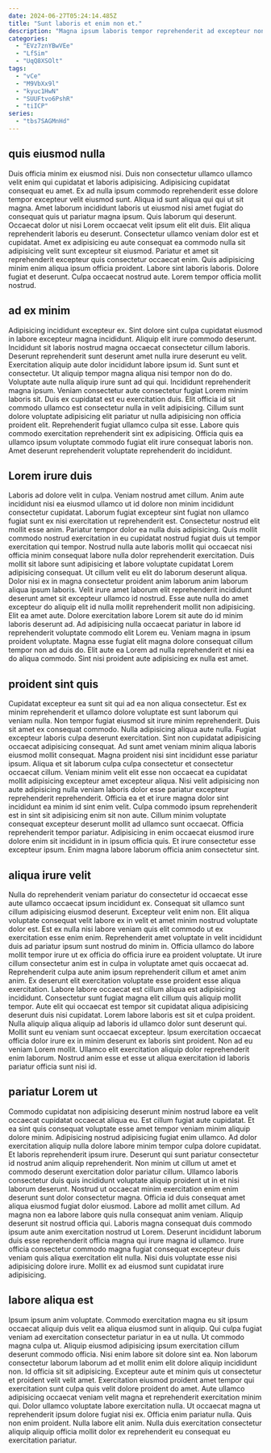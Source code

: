 ```yaml
---
date: 2024-06-27T05:24:14.485Z
title: "Sunt laboris et enim non et."
description: "Magna ipsum laboris tempor reprehenderit ad excepteur non enim fugiat id cupidatat non do. Duis eiusmod commodo officia incididunt labore excepteur ex Lorem dolor."
categories:
  - "EVz7znYBwVEe"
  - "LfSim"
  - "UqQ8XSOlt"
tags:
  - "vCe"
  - "M9VbXx9l"
  - "kyuc1HwN"
  - "SUUFtvo6PshR"
  - "tiICP"
series:
  - "tbs7SAGMnHd"
---
```



## quis eiusmod nulla

Duis officia minim ex eiusmod nisi. Duis non consectetur ullamco ullamco velit enim qui cupidatat et laboris adipisicing. Adipisicing cupidatat consequat eu amet. Ex ad nulla ipsum commodo reprehenderit esse dolore tempor excepteur velit eiusmod sunt.
Aliqua id sunt aliqua qui qui ut sit magna. Amet laborum incididunt laboris ut eiusmod nisi amet fugiat do consequat quis ut pariatur magna ipsum. Quis laborum qui deserunt. Occaecat dolor ut nisi Lorem occaecat velit ipsum elit elit duis. Elit aliqua reprehenderit laboris eu deserunt. Consectetur ullamco veniam dolor est et cupidatat. Amet ex adipisicing eu aute consequat ea commodo nulla sit adipisicing velit sunt excepteur sit eiusmod. Pariatur et amet sit reprehenderit excepteur quis consectetur occaecat enim.
Quis adipisicing minim enim aliqua ipsum officia proident. Labore sint laboris laboris. Dolore fugiat et deserunt. Culpa occaecat nostrud aute. Lorem tempor officia mollit nostrud.

## ad ex minim

Adipisicing incididunt excepteur ex. Sint dolore sint culpa cupidatat eiusmod in labore excepteur magna incididunt. Aliquip elit irure commodo deserunt. Incididunt sit laboris nostrud magna occaecat consectetur cillum laboris.
Deserunt reprehenderit sunt deserunt amet nulla irure deserunt eu velit. Exercitation aliquip aute dolor incididunt labore ipsum id. Sunt sunt et consectetur. Ut aliquip tempor magna aliqua nisi tempor non do do. Voluptate aute nulla aliquip irure sunt ad qui qui. Incididunt reprehenderit magna ipsum.
Veniam consectetur aute consectetur fugiat Lorem minim laboris sit. Duis ex cupidatat est eu exercitation duis. Elit officia id sit commodo ullamco est consectetur nulla in velit adipisicing. Cillum sunt dolore voluptate adipisicing elit pariatur ut nulla adipisicing non officia proident elit. Reprehenderit fugiat ullamco culpa sit esse. Labore quis commodo exercitation reprehenderit sint ex adipisicing. Officia quis ea ullamco ipsum voluptate commodo fugiat elit irure consequat laboris non. Amet deserunt reprehenderit voluptate reprehenderit do incididunt.

## Lorem irure duis

Laboris ad dolore velit in culpa. Veniam nostrud amet cillum. Anim aute incididunt nisi ea eiusmod ullamco ut id dolore non minim incididunt consectetur cupidatat. Laborum fugiat excepteur sint fugiat non ullamco fugiat sunt ex nisi exercitation ut reprehenderit est. Consectetur nostrud elit mollit esse anim. Pariatur tempor dolor ea nulla duis adipisicing. Quis mollit commodo nostrud exercitation in eu cupidatat nostrud fugiat duis ut tempor exercitation qui tempor. Nostrud nulla aute laboris mollit qui occaecat nisi officia minim consequat labore nulla dolor reprehenderit exercitation.
Duis mollit sit labore sunt adipisicing et labore voluptate cupidatat Lorem adipisicing consequat. Ut cillum velit eu elit do laborum deserunt aliqua. Dolor nisi ex in magna consectetur proident anim laborum anim laborum aliqua ipsum laboris. Velit irure amet laborum elit reprehenderit incididunt deserunt amet sit excepteur ullamco id nostrud.
Esse aute nulla do amet excepteur do aliquip elit id nulla mollit reprehenderit mollit non adipisicing. Elit ea amet aute. Dolore exercitation labore Lorem sit aute do id minim laboris deserunt ad. Ad adipisicing nulla occaecat pariatur in labore id reprehenderit voluptate commodo elit Lorem eu. Veniam magna in ipsum proident voluptate. Magna esse fugiat elit magna dolore consequat cillum tempor non ad duis do. Elit aute ea Lorem ad nulla reprehenderit et nisi ea do aliqua commodo. Sint nisi proident aute adipisicing ex nulla est amet.

## proident sint quis

Cupidatat excepteur ea sunt sit qui ad ea non aliqua consectetur. Est ex minim reprehenderit et ullamco dolore voluptate est sunt laborum qui veniam nulla. Non tempor fugiat eiusmod sit irure minim reprehenderit. Duis sit amet ex consequat commodo. Nulla adipisicing aliqua aute nulla. Fugiat excepteur laboris culpa deserunt exercitation. Sint non cupidatat adipisicing occaecat adipisicing consequat.
Ad sunt amet veniam minim aliqua laboris eiusmod mollit consequat. Magna proident nisi sint incididunt esse pariatur ipsum. Aliqua et sit laborum culpa culpa consectetur et consectetur occaecat cillum. Veniam minim velit elit esse non occaecat ea cupidatat mollit adipisicing excepteur amet excepteur aliqua. Nisi velit adipisicing non aute adipisicing nulla veniam laboris dolor esse pariatur excepteur reprehenderit reprehenderit.
Officia ea et et irure magna dolor sint incididunt ea minim id sint enim velit. Culpa commodo ipsum reprehenderit est in sint sit adipisicing enim sit non aute. Cillum minim voluptate consequat excepteur deserunt mollit ad ullamco sunt occaecat. Officia reprehenderit tempor pariatur. Adipisicing in enim occaecat eiusmod irure dolore enim sit incididunt in in ipsum officia quis. Et irure consectetur esse excepteur ipsum. Enim magna labore laborum officia anim consectetur sint.

## aliqua irure velit

Nulla do reprehenderit veniam pariatur do consectetur id occaecat esse aute ullamco occaecat ipsum incididunt ex. Consequat sit ullamco sunt cillum adipisicing eiusmod deserunt. Excepteur velit enim non. Elit aliqua voluptate consequat velit labore ex in velit et amet minim nostrud voluptate dolor est.
Est ex nulla nisi labore veniam quis elit commodo ut ex exercitation esse enim enim. Reprehenderit amet voluptate in velit incididunt duis ad pariatur ipsum sunt nostrud do minim in. Officia ullamco do labore mollit tempor irure ut ex officia do officia irure ea proident voluptate. Ut irure cillum consectetur anim est in culpa in voluptate amet quis occaecat ad. Reprehenderit culpa aute anim ipsum reprehenderit cillum et amet anim anim. Ex deserunt elit exercitation voluptate esse proident esse aliqua exercitation. Labore labore occaecat est cillum aliqua est adipisicing incididunt. Consectetur sunt fugiat magna elit cillum quis aliquip mollit tempor.
Aute elit qui occaecat est tempor sit cupidatat aliqua adipisicing deserunt duis nisi cupidatat. Lorem labore laboris est sit et culpa proident. Nulla aliquip aliqua aliquip ad laboris id ullamco dolor sunt deserunt qui. Mollit sunt eu veniam sunt occaecat excepteur. Ipsum exercitation occaecat officia dolor irure ex in minim deserunt ex laboris sint proident. Non ad eu veniam Lorem mollit. Ullamco elit exercitation aliquip dolor reprehenderit enim laborum. Nostrud anim esse et esse ut aliqua exercitation id laboris pariatur officia sunt nisi id.

## pariatur Lorem ut

Commodo cupidatat non adipisicing deserunt minim nostrud labore ea velit occaecat cupidatat occaecat aliqua eu. Est cillum fugiat aute cupidatat. Et ea sint quis consequat voluptate esse amet tempor veniam minim aliquip dolore minim. Adipisicing nostrud adipisicing fugiat enim ullamco. Ad dolor exercitation aliquip nulla dolore labore minim tempor culpa dolore cupidatat. Et laboris reprehenderit ipsum irure. Deserunt qui sunt pariatur consectetur id nostrud anim aliquip reprehenderit. Non minim ut cillum ut amet et commodo deserunt exercitation dolor pariatur cillum.
Ullamco laboris consectetur duis quis incididunt voluptate aliquip proident ut in et nisi laborum deserunt. Nostrud ut occaecat minim exercitation enim enim deserunt sunt dolor consectetur magna. Officia id duis consequat amet aliqua eiusmod fugiat dolor eiusmod. Labore ad mollit amet cillum. Ad magna non ea labore labore quis nulla consequat anim veniam. Aliquip deserunt sit nostrud officia qui. Laboris magna consequat duis commodo ipsum aute anim exercitation nostrud ut Lorem.
Deserunt incididunt laborum duis esse reprehenderit officia magna qui irure magna id ullamco. Irure officia consectetur commodo magna fugiat consequat excepteur duis veniam quis aliqua exercitation elit nulla. Nisi duis voluptate esse nisi adipisicing dolore irure. Mollit ex ad eiusmod sunt cupidatat irure adipisicing.

## labore aliqua est

Ipsum ipsum anim voluptate. Commodo exercitation magna eu sit ipsum occaecat aliquip duis velit ea aliqua eiusmod sunt in aliquip. Qui culpa fugiat veniam ad exercitation consectetur pariatur in ea ut nulla. Ut commodo magna culpa ut. Aliquip eiusmod adipisicing ipsum exercitation cillum deserunt commodo officia. Nisi enim labore sit dolore sint ea. Non laborum consectetur laborum laborum ad et mollit enim elit dolore aliquip incididunt non. Id officia sit sit adipisicing.
Excepteur aute et minim quis ut consectetur et proident velit velit amet. Exercitation eiusmod proident amet tempor qui exercitation sunt culpa quis velit dolore proident do amet. Aute ullamco adipisicing occaecat veniam velit magna et reprehenderit exercitation minim qui. Dolor ullamco voluptate labore exercitation nulla.
Ut occaecat magna ut reprehenderit ipsum dolore fugiat nisi ex. Officia enim pariatur nulla. Quis non enim proident. Nulla labore elit anim. Nulla duis exercitation consectetur aliquip aliquip officia mollit dolor ex reprehenderit eu consequat eu exercitation pariatur.

